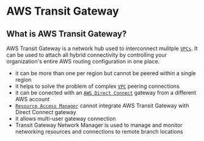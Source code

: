# AWS Transit Gateway
## What is AWS Transit Gateway?
AWS Transit Gateway is a network hub used to interconnect mulitple [`VPCs`](./VPC.md). It can be used to attach all hybrid connectivity by controlling your organization's entire AWS routing configuration in one place. 

- it can be more than one per region but cannot be peered within a single region
- it helps to solve the problem of complex [`VPC`](./VPC.md) peering connections
- it can be conected with an [`AWS Direct Connect`](.DC.md) gateway from a different AWS account
- [`Resource Access Manager`](./RAM.md) cannot integrate AWS Transit Gateway with Direct Connect gateway
- it allows multi-user gateway connection
- Transit Gateway Network Manager is used to manage and monitor networking resources and connections to remote branch locations
